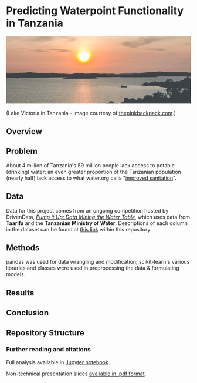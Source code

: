 # Predicting Waterpoint Functionality in Tanzania

![img](images/lake_victoria.jpg)

(Lake Victoria in Tanzania - image courtesy of [thepinkbackpack.com](https://www.thepinkbackpack.com/).)

## Overview

## Problem

About 4 million of Tanzania's 59 million people lack access to potable (drinking) water; an even greater proportion of the Tanzanian population (nearly half) lack access to what water.org calls "[improved sanitation](https://water.org/our-impact/where-we-work/tanzania/)".

## Data

Data for this project comes from an ongoing competition hosted by DrivenData, [*Pump it Up: Data Mining the Water Table*](https://www.drivendata.org/competitions/7/pump-it-up-data-mining-the-water-table/), which uses data from **Taarifa** and the **Tanzanian Ministry of Water**. Descriptions of each column in the dataset can be found at [this link](data_dict_basic.txt) within this repository.

## Methods

pandas was used for data wrangling and modification; scikit-learn's various libraries and classes were used in preprocessing the data & formulating models.

## Results

## Conclusion

## Repository Structure

### Further reading and citations

Full analysis available in [Jupyter notebook]().

Non-technical presentation slides [available in .pdf format]().
